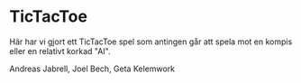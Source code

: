 # TicTacToe

Här har vi gjort ett TicTacToe spel som antingen går att spela mot en kompis eller en relativt korkad "AI". 

Andreas Jabrell, Joel Bech, Geta Kelemwork
